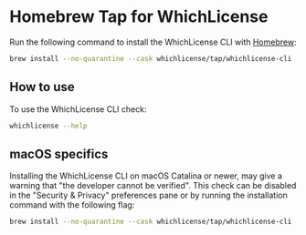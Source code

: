 # Homebrew Tap for WhichLicense

Run the following command to install the WhichLicense CLI with [Homebrew]:

```bash
brew install --no-quarantine --cask whichlicense/tap/whichlicense-cli
```

## How to use

To use the WhichLicense CLI check:

```bash
whichlicense --help
```

## macOS specifics

Installing the WhichLicense CLI on macOS Catalina or newer, may give
a warning that "the developer cannot be verified". This check can be
disabled in the "Security & Privacy" preferences pane or by running
the installation command with the following flag:

```bash
brew install --no-quarantine --cask whichlicense/tap/whichlicense-cli
```

[Homebrew]: https://brew.sh
